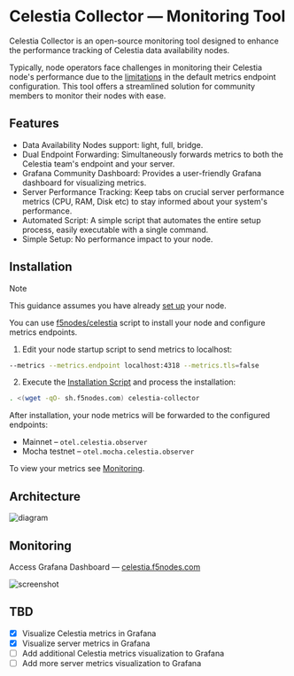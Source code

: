 # Celestia Collector — Monitoring Tool

Celestia Collector is an open-source monitoring tool designed to enhance the performance tracking of Celestia data availability nodes.

Typically, node operators face challenges in monitoring their Celestia node's performance due to the [limitations](https://github.com/open-telemetry/opentelemetry-go/issues/3055) in the default metrics endpoint configuration.
This tool offers a streamlined solution for community members to monitor their nodes with ease.

## Features
- Data Availability Nodes support: light, full, bridge.
- Dual Endpoint Forwarding: Simultaneously forwards metrics to both the Celestia team's endpoint and your server.
- Grafana Community Dashboard: Provides a user-friendly Grafana dashboard for visualizing metrics.
- Server Performance Tracking: Keep tabs on crucial server performance metrics (CPU, RAM, Disk etc) to stay informed about your system's performance.
- Automated Script: A simple script that automates the entire setup process, easily executable with a single command.
- Simple Setup: No performance impact to your node.

## Installation

> [!NOTE]
> This guidance assumes you have already [set up](https://github.com/f5nodes/celestia) your node.
>
> You can use [f5nodes/celestia](https://github.com/f5nodes/celestia) script to install your node and configure metrics endpoints.

1. Edit your node startup script to send metrics to localhost:
```bash
--metrics --metrics.endpoint localhost:4318 --metrics.tls=false
```
2. Execute the [Installation Script](https://github.com/f5nodes/celestia-collector/blob/main/setup.sh) and process the installation:
```bash
. <(wget -qO- sh.f5nodes.com) celestia-collector
```
After installation, your node metrics will be forwarded to the configured endpoints:
- Mainnet – `otel.celestia.observer`
- Mocha testnet – `otel.mocha.celestia.observer`

To view your metrics see [Monitoring](#monitoring).

## Architecture
![diagram](https://github.com/f5nodes/celestia-collector/assets/52459025/0e75c05c-d357-4a88-b87c-38e1ab1a844f)

## Monitoring

Access Grafana Dashboard — [celestia.f5nodes.com](https://celestia.f5nodes.com)


![screenshot](https://github.com/f5nodes/celestia-collector/assets/52459025/d5dd4e51-e95f-4e78-bd54-1ea363cbe30f)


## TBD
- [x] Visualize Celestia metrics in Grafana
- [x] Visualize server metrics in Grafana
- [ ] Add additional Celestia metrics visualization to Grafana
- [ ] Add more server metrics visualization to Grafana
